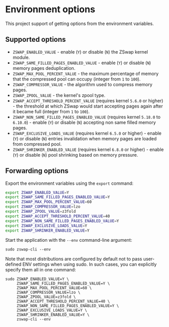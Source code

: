 # Environment options

This project support of getting options from the environment variables.

## Supported options

  * `ZSWAP_ENABLED_VALUE` - enable (`Y`) or disable (`N`) the ZSwap kernel module.
  * `ZSWAP_SAME_FILLED_PAGES_ENABLED_VALUE` - enable (`Y`) or disable (`N`) memory pages deduplication.
  * `ZSWAP_MAX_POOL_PERCENT_VALUE` - the maximum percentage of memory that the compressed pool can occupy (integer from `1` to `100`).
  * `ZSWAP_COMPRESSOR_VALUE` - the algorithm used to compress memory pages.
  * `ZSWAP_ZPOOL_VALUE` - the kernel's zpool type.
  * `ZSWAP_ACCEPT_THRESHOLD_PERCENT_VALUE` (requires kernel `5.6.0` or higher) - the threshold at which ZSwap would start accepting pages again after it became full (integer from `1` to `100`).
  * `ZSWAP_NON_SAME_FILLED_PAGES_ENABLED_VALUE` (requires kernel `5.18.0` to `6.10.0`) - enable (`Y`) or disable (`N`) accepting non same filled memory pages.
  * `ZSWAP_EXCLUSIVE_LOADS_VALUE` (requires kernel `6.5.0` or higher) - enable (`Y`) or disable (`N`) entries invalidation when memory pages are loaded from compressed pool.
  * `ZSWAP_SHRINKER_ENABLED_VALUE` (requires kernel `6.8.0` or higher) - enable (`Y`) or disable (`N`) pool shrinking based on memory pressure.

## Forwarding options

Export the environment variables using the `export` command:

```bash
export ZSWAP_ENABLED_VALUE=Y
export ZSWAP_SAME_FILLED_PAGES_ENABLED_VALUE=Y
export ZSWAP_MAX_POOL_PERCENT_VALUE=60
export ZSWAP_COMPRESSOR_VALUE=lzo
export ZSWAP_ZPOOL_VALUE=z3fold
export ZSWAP_ACCEPT_THRESHOLD_PERCENT_VALUE=40
export ZSWAP_NON_SAME_FILLED_PAGES_ENABLED_VALUE=Y
export ZSWAP_EXCLUSIVE_LOADS_VALUE=Y
export ZSWAP_SHRINKER_ENABLED_VALUE=Y
```

Start the application with the `--env` command-line argument:

```
sudo zswap-cli --env
```

Note that most distributions are configured by default not to pass user-defined ENV settings when using sudo. In such cases, you can explicitly specify them all in one command:

```
sudo ZSWAP_ENABLED_VALUE=Y \
     ZSWAP_SAME_FILLED_PAGES_ENABLED_VALUE=Y \
     ZSWAP_MAX_POOL_PERCENT_VALUE=60 \
     ZSWAP_COMPRESSOR_VALUE=lzo \
     ZSWAP_ZPOOL_VALUE=z3fold \
     ZSWAP_ACCEPT_THRESHOLD_PERCENT_VALUE=40 \
     ZSWAP_NON_SAME_FILLED_PAGES_ENABLED_VALUE=Y \
     ZSWAP_EXCLUSIVE_LOADS_VALUE=Y \
     ZSWAP_SHRINKER_ENABLED_VALUE=Y \
     zswap-cli --env
```
